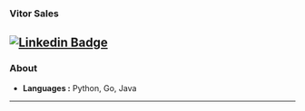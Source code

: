 ### Vitor Sales
  [![Linkedin Badge](https://img.shields.io/badge/-Vitor_Sales-blue?style=flat-square&logo=Linkedin&logoColor=white&link=https://www.linkedin.com/in/vitorsalesdev///)](https://www.linkedin.com/in/vitorsalesdev/) 
---------------------------------------------------------------------------------------------------------------------------------------------------------------------------------
### About

-  **Languages :** Python, Go, Java

---------------------------------------------------------------------------------------------------------------------------------------------------------------------------------
